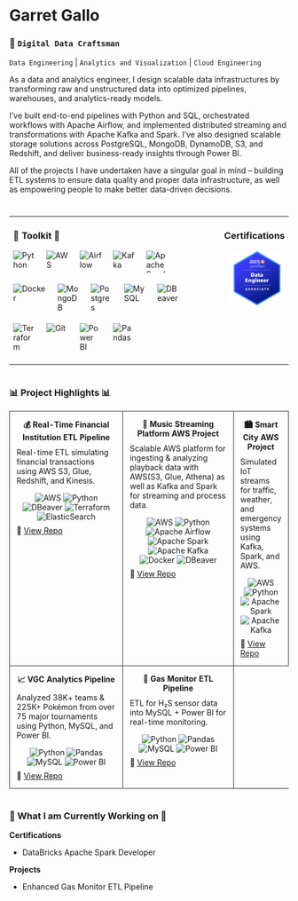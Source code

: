 # Garret Gallo

### :construction_worker: **`Digital Data Craftsman`**  
`Data Engineering` | `Analytics and Visualization` | `Cloud Engineering`

As a data and analytics engineer, I design scalable data infrastructures by transforming 
raw and unstructured data into optimized pipelines, warehouses, and analytics-ready models. 

I’ve built end-to-end pipelines with Python and SQL, orchestrated workflows with Apache Airflow, 
and implemented distributed streaming and transformations with Apache Kafka and Spark. I’ve also 
designed scalable storage solutions across PostgreSQL, MongoDB, DynamoDB, S3, and Redshift, and 
deliver business-ready insights through Power BI.

All of the projects I have undertaken have a singular goal in mind – building ETL systems to ensure 
data quality and proper data infrastructure, as well as empowering people to make better data-driven decisions.

#

</td>

<table style="width:100%;">
  <tr>
    <!-- Left: Intro -->
    <td style="width:65%; vertical-align: center;">
      
### :hammer: Toolkit :hammer:
<div style="display: flex; gap: 20px; flex-wrap: wrap; margin-bottom: 20px;">
  <img alt="Python" width="40px" src="https://cdn.jsdelivr.net/gh/devicons/devicon@latest/icons/python/python-original-wordmark.svg" />
  <img alt="AWS" width="40px" src="https://cdn.jsdelivr.net/gh/devicons/devicon@latest/icons/amazonwebservices/amazonwebservices-original-wordmark.svg" />
  <img alt="Airflow" width="40px" src="https://cdn.jsdelivr.net/gh/devicons/devicon@latest/icons/apacheairflow/apacheairflow-original.svg" />
  <img alt="Kafka" width="40px" src="https://cdn.jsdelivr.net/gh/devicons/devicon@latest/icons/apachekafka/apachekafka-original.svg" />
  <img alt="Apache Spark" height="40px" width="40px" src="https://cdn.jsdelivr.net/gh/devicons/devicon@latest/icons/apachespark/apachespark-original-wordmark.svg" />
  <img alt="Docker" width="60px" src="https://cdn.jsdelivr.net/gh/devicons/devicon@latest/icons/docker/docker-original.svg" />
  <img alt="MongoDB" width="40px" src="https://cdn.jsdelivr.net/gh/devicons/devicon@latest/icons/mongodb/mongodb-original-wordmark.svg" />
  <img alt="Postgres" width="40px" src="https://cdn.jsdelivr.net/gh/devicons/devicon@latest/icons/postgresql/postgresql-original.svg" />
  <img alt="MySQL" width="40px" src="https://cdn.jsdelivr.net/gh/devicons/devicon@latest/icons/mysql/mysql-original-wordmark.svg" />
  <img alt="DBeaver" width="40px" src="https://cdn.jsdelivr.net/gh/devicons/devicon@latest/icons/dbeaver/dbeaver-original.svg" />
  <img alt="Terraform" width="40px" src="https://cdn.jsdelivr.net/gh/devicons/devicon@latest/icons/terraform/terraform-original-wordmark.svg" />
  <img alt="Git" width="40px" src="https://cdn.jsdelivr.net/gh/devicons/devicon@latest/icons/git/git-original.svg" />
  <img alt="Power BI" width="40px" src="https://upload.wikimedia.org/wikipedia/commons/c/cf/New_Power_BI_Logo.svg" />
  <img alt="Pandas" width="40px" src="https://cdn.jsdelivr.net/gh/devicons/devicon@latest/icons/pandas/pandas-original-wordmark.svg" />

</div>


<!-- Right: Certifications -->
<td style="width:35%; vertical-align: top; text-align: right;">

### Certifications
<img src="image.png" width="100" />

</td>
  </tr>
</table>

#

### :bar_chart: Project Highlights :bar_chart:
<table style="width:100%; border-collapse:collapse;">
  <!-- ROW 1 -->
  <tr>
    <td valign="top" style="width:33%; padding:14px 12px; border:1px solid #30363d;">
      <div align="center" style="margin-bottom:6px;"><strong>💰 Real-Time Financial Institution ETL Pipeline</strong></div>
      <p style="margin:10px 0 10px 0;">
      </p>
        Real-time ETL simulating financial transactions using AWS S3, Glue, Redshift, and Kinesis.
      </p>
      <!-- Technologies Used -->
      <div align="center" style="margin:8px 0;">
        <img src="https://cdn.jsdelivr.net/gh/devicons/devicon@latest/icons/amazonwebservices/amazonwebservices-original-wordmark.svg" width="24" title="AWS"/>
        <img src="https://cdn.jsdelivr.net/gh/devicons/devicon/icons/python/python-original.svg" width="24" title="Python"/>
        <img src="https://cdn.jsdelivr.net/gh/devicons/devicon@latest/icons/dbeaver/dbeaver-original.svg" width="24" title="DBeaver"/>
        <img src="https://cdn.jsdelivr.net/gh/devicons/devicon@latest/icons/terraform/terraform-original-wordmark.svg" width="24" title="Terraform"/>
        <img src="https://cdn.jsdelivr.net/gh/devicons/devicon@latest/icons/elasticsearch/elasticsearch-original.svg" width="24" title="ElasticSearch"/>
      </div>
      🔗 <a href="https://github.com/GarretGallo/InstitutionFinancial">View Repo</a>
    </td>
    <td valign="top" style="width:33%; padding:14px 12px; border:1px solid #30363d;">
      <div align="center" style="margin-bottom:6px;"><strong>🎵 Music Streaming Platform AWS Project</strong></div>
      <p style="margin:10px 0 10px 0;">
      </p>
        Scalable AWS platform for ingesting & analyzing playback data with AWS(S3, Glue, Athena) 
      as well as Kafka and Spark for streaming and process data.
      </p>
        <!-- Technologies Used -->
      <div align="center" style="margin:8px 0;">
        <img src="https://cdn.jsdelivr.net/gh/devicons/devicon@latest/icons/amazonwebservices/amazonwebservices-original-wordmark.svg" width="24" title="AWS"/>
        <img src="https://cdn.jsdelivr.net/gh/devicons/devicon/icons/python/python-original.svg" width="24" title="Python"/>
        <img src="https://cdn.jsdelivr.net/gh/devicons/devicon@latest/icons/apacheairflow/apacheairflow-original.svg" width="24" title="Apache Airflow"/>
        <img src="https://cdn.jsdelivr.net/gh/devicons/devicon@latest/icons/apachespark/apachespark-original-wordmark.svg" width="24" title="Apache Spark"/>
        <img src="https://cdn.jsdelivr.net/gh/devicons/devicon/icons/apachekafka/apachekafka-original.svg" width="24" title="Apache Kafka"/>
        <img src="https://cdn.jsdelivr.net/gh/devicons/devicon@latest/icons/docker/docker-original.svg" width="24" title="Docker"/>
        <img src="https://cdn.jsdelivr.net/gh/devicons/devicon@latest/icons/dbeaver/dbeaver-original.svg" width="24" title="DBeaver"/>
      </div>
      🔗 <a href="https://github.com/GarretGallo/MusicStreamingPlatform">View Repo</a>
    </td>
    <td valign="top" style="width:33%; padding:14px 12px; border:1px solid #30363d;">
      <div align="center" style="margin-bottom:6px;"><strong>🏙️ Smart City AWS Project</strong></div>
      <p style="margin:10px 0 10px 0;">
      </p>
        Simulated IoT streams for traffic, weather, and emergency systems using Kafka, Spark, and AWS.
      </p>
    <!-- Technologies Used -->
      <div align="center" style="margin:8px 0;">
        <img src="https://cdn.jsdelivr.net/gh/devicons/devicon@latest/icons/amazonwebservices/amazonwebservices-original-wordmark.svg" width="24" title="AWS"/>
        <img src="https://cdn.jsdelivr.net/gh/devicons/devicon/icons/python/python-original.svg" width="24" title="Python"/>
        <img src="https://cdn.jsdelivr.net/gh/devicons/devicon@latest/icons/apachespark/apachespark-original-wordmark.svg" width="24" title="Apache Spark"/>
        <img src="https://cdn.jsdelivr.net/gh/devicons/devicon/icons/apachekafka/apachekafka-original.svg" width="24" title="Apache Kafka"/>
      </div>
      🔗 <a href="https://github.com/GarretGallo/aws-smart-city-project">View Repo</a>
    </td>
  </tr>

  <!-- ROW 2 -->
  <tr>
    <td valign="top" style="width:50%; padding:14px 12px; border:1px solid #30363d;">
      <div align="center" style="margin-bottom:6px;"><strong>📈 VGC Analytics Pipeline</strong></div>
      <p style="margin:10px 0 10px 0;">
      </p>
        Analyzed 38K+ teams & 225K+ Pokémon from over 75 major tournaments using Python, MySQL, and Power BI.
      </p>
      <!-- Technologies Used -->
      <div align="center" style="margin:8px 0;">
        <img src="https://cdn.jsdelivr.net/gh/devicons/devicon/icons/python/python-original.svg" width="24" title="Python"/>
        <img src="https://cdn.jsdelivr.net/gh/devicons/devicon@latest/icons/pandas/pandas-original-wordmark.svg" width="24" title="Pandas"/>
        <img src="https://cdn.jsdelivr.net/gh/devicons/devicon@latest/icons/mysql/mysql-original-wordmark.svg" width="24" title="MySQL"/>
        <img src="https://upload.wikimedia.org/wikipedia/commons/c/cf/New_Power_BI_Logo.svg" width="24" title="Power BI"/>
      </div>
      🔗 <a href="https://github.com/GarretGallo/Pokemon_Stats">View Repo</a>
    </td>
    <td valign="top" style="width:50%; padding:14px 12px; border:1px solid #30363d;">
      <div align="center" style="margin-bottom:6px;"><strong>🧪 Gas Monitor ETL Pipeline</strong></div>
      <p style="margin:10px 0 10px 0;">
      </p>
        ETL for H₂S sensor data into MySQL + Power BI for real-time monitoring.
      </p>
      <!-- Technologies Used -->
      <div align="center" style="margin:8px 0;">
        <img src="https://cdn.jsdelivr.net/gh/devicons/devicon/icons/python/python-original.svg" width="24" title="Python"/>
        <img src="https://cdn.jsdelivr.net/gh/devicons/devicon@latest/icons/pandas/pandas-original-wordmark.svg" width="24" title="Pandas"/>
        <img src="https://cdn.jsdelivr.net/gh/devicons/devicon@latest/icons/mysql/mysql-original-wordmark.svg" width="24" title="MySQL"/>
        <img src="https://upload.wikimedia.org/wikipedia/commons/c/cf/New_Power_BI_Logo.svg" width="24" title="Power BI"/>
      </div>
      🔗 <a href="https://github.com/GarretGallo/Gas_Monitors">View Repo</a>
    </td>
  </tr>
</table>

#

### :hammer: What I am Currently Working on :hammer:
**Certifications**
  - DataBricks Apache Spark Developer

**Projects**
 - Enhanced Gas Monitor ETL Pipeline
